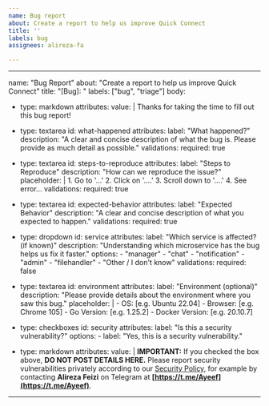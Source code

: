 ```yaml
---
name: Bug report
about: Create a report to help us improve Quick Connect
title: ''
labels: bug
assignees: alireza-fa

---
```


---
name: "Bug Report"
about: "Create a report to help us improve Quick Connect"
title: "[Bug]: "
labels: ["bug", "triage"]
body:
  - type: markdown
    attributes:
      value: |
        Thanks for taking the time to fill out this bug report!

  - type: textarea
    id: what-happened
    attributes:
      label: "What happened?"
      description: "A clear and concise description of what the bug is. Please provide as much detail as possible."
    validations:
      required: true

  - type: textarea
    id: steps-to-reproduce
    attributes:
      label: "Steps to Reproduce"
      description: "How can we reproduce the issue?"
      placeholder: |
        1. Go to '...'
        2. Click on '....'
        3. Scroll down to '....'
        4. See error...
    validations:
      required: true

  - type: textarea
    id: expected-behavior
    attributes:
      label: "Expected Behavior"
      description: "A clear and concise description of what you expected to happen."
    validations:
      required: true

  - type: dropdown
    id: service
    attributes:
      label: "Which service is affected? (if known)"
      description: "Understanding which microservice has the bug helps us fix it faster."
      options:
        - "manager"
        - "chat"
        - "notification"
        - "admin"
        - "filehandler"
        - "Other / I don't know"
    validations:
      required: false

  - type: textarea
    id: environment
    attributes:
      label: "Environment (optional)"
      description: "Please provide details about the environment where you saw this bug."
      placeholder: |
        - OS: [e.g. Ubuntu 22.04]
        - Browser: [e.g. Chrome 105]
        - Go Version: [e.g. 1.25.2]
        - Docker Version: [e.g. 20.10.7]

  - type: checkboxes
    id: security
    attributes:
      label: "Is this a security vulnerability?"
      options:
        - label: "Yes, this is a security vulnerability."

  - type: markdown
    attributes:
      value: |
        **IMPORTANT:** If you checked the box above, **DO NOT POST DETAILS HERE.**
        Please report security vulnerabilities privately according to our [Security Policy](https://github.com/syntaxfa/quick-connect/security/policy), for example by contacting **Alireza Feizi** on Telegram at **[https://t.me/Ayeef](https://t.me/Ayeef)**.
---

